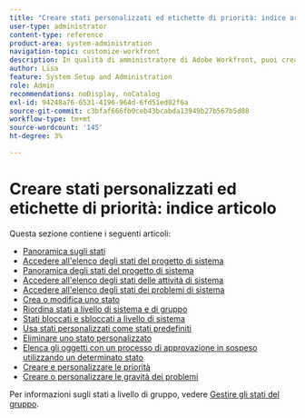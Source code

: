 ```yaml
---
title: "Creare stati personalizzati ed etichette di priorità: indice articolo"
user-type: administrator
content-type: reference
product-area: system-administration
navigation-topic: customize-workfront
description: In qualità di amministratore di Adobe Workfront, puoi creare stati personalizzati per progetti, attività e problemi. Possono essere destinati agli utenti di tutto il sistema Workfront o a gruppi o sottogruppi specifici. Lo stato di un elemento di lavoro rappresenta lo stato di sviluppo corrente.
author: Lisa
feature: System Setup and Administration
role: Admin
recommendations: noDisplay, noCatalog
exl-id: 94248a76-6531-4196-964d-6fd51ed02f6a
source-git-commit: c3bfaf666fb0ceb43bcabda13949b27b567b5d08
workflow-type: tm+mt
source-wordcount: '145'
ht-degree: 3%

---
```


# Creare stati personalizzati ed etichette di priorità: indice articolo

Questa sezione contiene i seguenti articoli:

* [Panoramica sugli stati](../../../administration-and-setup/customize-workfront/creating-custom-status-and-priority-labels/statuses-overview.md)
* [Accedere all&#39;elenco degli stati del progetto di sistema](../../../administration-and-setup/customize-workfront/creating-custom-status-and-priority-labels/project-statuses.md)
* [Panoramica degli stati del progetto di sistema](../../../administration-and-setup/customize-workfront/creating-custom-status-and-priority-labels/system-project-statuses.md)
* [Accedere all&#39;elenco degli stati delle attività di sistema](../../../administration-and-setup/customize-workfront/creating-custom-status-and-priority-labels/task-statuses.md)
* [Accedere all&#39;elenco degli stati dei problemi di sistema](../../../administration-and-setup/customize-workfront/creating-custom-status-and-priority-labels/issue-statuses.md)
* [Crea o modifica uno stato](../../../administration-and-setup/customize-workfront/creating-custom-status-and-priority-labels/create-or-edit-a-status.md)
* [Riordina stati a livello di sistema e di gruppo](../../../administration-and-setup/customize-workfront/creating-custom-status-and-priority-labels/reorder-system-statuses.md)
* [Stati bloccati e sbloccati a livello di sistema](../../../administration-and-setup/customize-workfront/creating-custom-status-and-priority-labels/lock-or-unlock-a-custom-system-level-status.md)
* [Usa stati personalizzati come stati predefiniti](../../../administration-and-setup/customize-workfront/creating-custom-status-and-priority-labels/use-custom-statuses-as-default-statuses.md)
* [Eliminare uno stato personalizzato](../../../administration-and-setup/customize-workfront/creating-custom-status-and-priority-labels/delete-a-custom-status.md)
* [Elenca gli oggetti con un processo di approvazione in sospeso utilizzando un determinato stato](../../../administration-and-setup/customize-workfront/creating-custom-status-and-priority-labels/list-objects-pending-approval-certain-status.md)
* [Creare e personalizzare le priorità](../../../administration-and-setup/customize-workfront/creating-custom-status-and-priority-labels/create-customize-priorities.md)
* [Creare o personalizzare le gravità dei problemi](../../../administration-and-setup/customize-workfront/creating-custom-status-and-priority-labels/create-customize-issue-severities.md)

Per informazioni sugli stati a livello di gruppo, vedere [Gestire gli stati del gruppo](../../../administration-and-setup/manage-groups/manage-group-statuses/manage-group-statuses.md).
